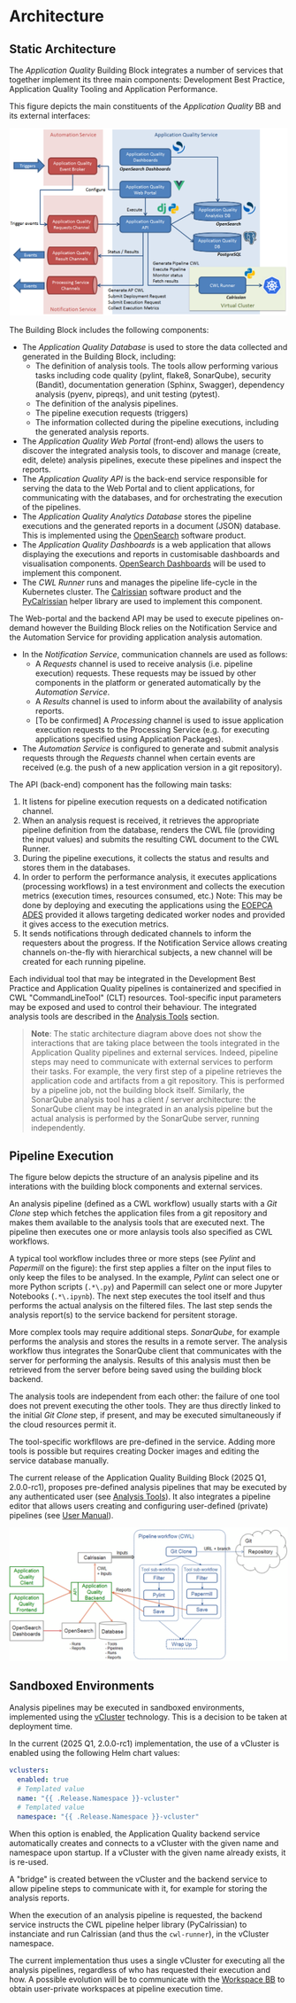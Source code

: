 # Architecture

## Static Architecture

The *Application Quality* Building Block integrates a number of services that together implement its three main components: Development Best Practice, Application Quality Tooling and Application Performance.

This figure depicts the main constituents of the *Application Quality* BB and its external interfaces:

![Application Quality Service Static Architecture](../img/application-quality-bb-architecture.png)

The Building Block includes the following components:

- The *Application Quality Database* is used to store the data collected and generated in the Building Block, including:
  - The definition of analysis tools. The tools allow performing various tasks including code quality (pylint, flake8, SonarQube), security (Bandit), documentation generation (Sphinx, Swagger), dependency analysis (pyenv, pipreqs), and unit testing (pytest).
  - The definition of the analysis pipelines.
  - The pipeline execution requests (triggers)
  - The information collected during the pipeline executions, including the generated analysis reports.
- The *Application Quality Web Portal* (front-end) allows the users to discover the integrated analysis tools, to discover and manage (create, edit, delete) analysis pipelines, execute these pipelines and inspect the reports.
- The *Application Quality API* is the back-end service responsible for serving the data to the Web Portal and to client applications, for communicating with the databases, and for orchestrating the execution of the pipelines. 
- The *Application Quality Analytics Database* stores the pipeline executions and the generated reports in a document (JSON) database. This is implemented using the [OpenSearch](https://opensearch.org/) software product.
- The *Application Quality Dashboards* is a web application that allows displaying the executions and reports in customisable dashboards and visualisation components. [OpenSearch Dashboards](https://opensearch.org/docs/latest/dashboards/) will be used to implement this component.
- The *CWL Runner* runs and manages the pipeline life-cycle in the Kubernetes cluster. The [Calrissian](https://duke-gcb.github.io/calrissian) software product and the [PyCalrissian](https://github.com/Terradue/pycalrissian) helper library are used to implement this component.

The Web-portal and the backend API may be used to execute pipelines on-demand however the Building Block relies on the Notification Service and the Automation Service for providing application analysis automation.

- In the *Notification Service*, communication channels are used as follows:
  - A *Requests* channel is used to receive analysis (i.e. pipeline execution) requests. These requests may be issued by other components in the platform or generated automatically by the *Automation Service*.
  - A *Results* channel is used to inform about the availability of analysis reports.
  - [To be confirmed] A *Processing* channel is used to issue application execution requests to the Processing Service (e.g. for executing applications specified using Application Packages).
- The *Automation Service* is configured to generate and submit analysis requests through the *Requests* channel when certain events are received (e.g. the push of a new application version in a git repository).

The API (back-end) component has the following main tasks:
  1. It listens for pipeline execution requests on a dedicated notification channel.
  1. When an analysis request is received, it retrieves the appropriate pipeline definition from the database, renders the CWL file (providing the input values) and submits the resulting CWL document to the CWL Runner.
  1. During the pipeline executions, it collects the status and results and stores them in the databases.
  1. In order to perform the performance analysis, it executes applications (processing workflows) in a test environment and collects the execution metrics (execution times, resources consumed, etc.) Note: This may be done by deploying and executing the applications using the [EOEPCA ADES](https://eoepca.readthedocs.io/projects/deploy/en/stable/eoepca/ades-zoo/) provided it allows targeting dedicated worker nodes and provided it gives access to the execution metrics.
  1. It sends notifications through dedicated channels to inform the requesters about the progress. If the Notification Service allows creating channels on-the-fly with hierarchical subjects, a new channel will be created for each running pipeline.

Each individual tool that may be integrated in the Development Best Practice and Application Quality pipelines is containerized and specified in CWL "CommandLineTool" (CLT) resources. Tool-specific input parameters may be exposed and used to control their behaviour. The integrated analysis tools are described in the [Analysis Tools](../usage/analysis-tools.md) section.

>**Note**: The static architecture diagram above does not show the interactions that are taking place between the tools integrated in the Application Quality pipelines and external services. Indeed, pipeline steps may need to communicate with external services to perform their tasks. For example, the very first step of a pipeline retrieves the application code and artifacts from a git repository. This is performed by a pipeline job, not the building block itself. Similarly, the SonarQube analysis tool has a client / server architecture: the SonarQube client may be integrated in an analysis pipeline but the actual analysis is performed by the SonarQube server, running independently.

## Pipeline Execution

The figure below depicts the structure of an analysis pipeline and its interations with the building block components and external services.

An analysis pipeline (defined as a CWL workflow) usually starts with a *Git Clone* step which fetches the application files from a git repository and makes them available to the analysis tools that are executed next. The pipeline then executes one or more anlaysis tools also specified as CWL workflows.

A typical tool workflow includes three or more steps (see *Pylint* and *Papermill* on the figure): the first step applies a filter on the input files to only keep the files to be analysed. In the example, *Pylint* can select one or more Python scripts (`.*\.py`) and Papermill can select one or more Jupyter Notebooks (`.*\.ipynb`). The next step executes the tool itself and thus performs the actual analysis on the filtered files. The last step sends the analysis report(s) to the service backend for persitent storage.

More complex tools may require additional steps. *SonarQube*, for example performs the analysis and stores the results in a remote server. The analysis workflow thus integrates the SonarQube client that communicates with the server for performing the analysis. Results of this analysis must then be retrieved from the server before being saved using the building block backend.

The analysis tools are independent from each other: the failure of one tool does not prevent executing the other tools. They are thus directly linked to the initial *Git Clone* step, if present, and may be executed simultaneously if the cloud resources permit it.

The tool-specific workfllows are pre-defined in the service. Adding more tools is possible but requires creating Docker images and editing the service database manually.

The current release of the Application Quality Building Block (2025 Q1, 2.0.0-rc1), proposes pre-defined analysis pipelines that may be executed by any authenticated user (see [Analysis Tools](../usage/analysis-tools.md)). It also integrates a pipeline editor that allows users creating and configuring user-defined (private) pipelines (see [User Manual](../usage/user-manual.md#user-defined-pipelines)).

![Static Analysis Pipeline Execution](../img/static-analysis-pipeline-execution.png)

## Sandboxed Environments

Analysis pipelines may be executed in sandboxed environments, implemented using the [vCluster](https://www.vcluster.com/) technology. This is a decision to be taken at deployment time.

In the current (2025 Q1, 2.0.0-rc1) implementation, the use of a vCluster is enabled using the following Helm chart values:

```yaml
vclusters:
  enabled: true
  # Templated value
  name: "{{ .Release.Namespace }}-vcluster"
  # Templated value
  namespace: "{{ .Release.Namespace }}-vcluster"
```

When this option is enabled, the Application Quality backend service automatically creates and connects to a vCluster with the given name and namespace upon startup. If a vCluster with the given name already exists, it is re-used.

A "bridge" is created between the vCluster and the backend service to allow pipeline steps to communicate with it, for example for storing the analysis reports.

When the execution of an analysis pipeline is requested, the backend service instructs the CWL pipeline helper library (PyCalrissian) to instanciate and run Calrissian (and thus the `cwl-runner`), in the vCluster namespace.

The current implementation thus uses a single vCluster for executing all the analysis pipelines, regardless of who has requested their execution and how. A possible evolution will be to communicate with the [Workspace BB](https://eoepca.readthedocs.io/projects/workspace) to obtain user-private workspaces at pipeline execution time.